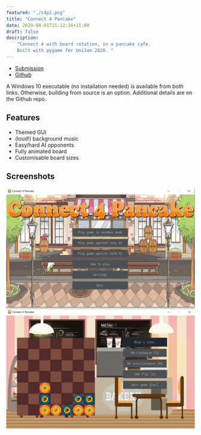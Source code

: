 ```yaml
---
featured: "./c4p2.png"
title: "Connect 4 Pancake"
date: 2020-08-01T15:12:16+11:00
draft: false
description:
    "Connect 4 with board rotation, in a pancake cafe.
    Built with pygame for UniJam 2020. "
---
```


* [Submission](https://jhan1.itch.io/connect-4-pancake)
* [Github](https://github.com/jonjau/connect-4-pancake)

A Windows 10 executable (no installation needed) is available from both
links. Otherwise, building from source is an option. Additional details are
on the Github repo.

## Features

* Themed GUI
* (loud!) background music
* Easy/hard AI opponents
* Fully animated board
* Customisable board sizes

## Screenshots

![c4p1](./c4p1.png)
![c4p2](./c4p2.png)
